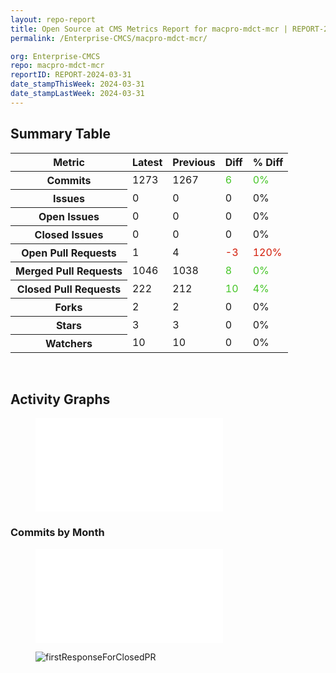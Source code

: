 ```yaml
---
layout: repo-report
title: Open Source at CMS Metrics Report for macpro-mdct-mcr | REPORT-2024-03-31
permalink: /Enterprise-CMCS/macpro-mdct-mcr/

org: Enterprise-CMCS
repo: macpro-mdct-mcr
reportID: REPORT-2024-03-31
date_stampThisWeek: 2024-03-31
date_stampLastWeek: 2024-03-31
---
```

<div class="summary-table">
  <table class="usa-table usa-table--borderless">
    <h2> Summary Table </h2>
    <thead>
      <tr>
        <th scope="col">Metric</th>
        <th scope="col">Latest</th>
        <th scope="col">Previous</th>
        <th scope="col">Diff</th>
        <th scope="col">% Diff</th>
      </tr>
    </thead>
    <tbody>
      <tr>
        <th scope="row">Commits</th>
        <td>1273</td>
        <td>1267</td>
        <td style="color: #45c527" >6</td>
        <td style="color: #45c527" >0%</td>
      </tr>
      <tr>
        <th scope="row">Issues</th>
        <td>0</td>
        <td>0</td>
        <td style="" >0</td>
        <td style="" >0%</td>
      </tr>
      <tr>
        <th scope="row">Open Issues</th>
        <td>0</td>
        <td>0</td>
        <td style="" >0</td>
        <td style="" >0%</td>
      </tr>
      <tr>
        <th scope="row">Closed Issues</th>
        <td>0</td>
        <td>0</td>
        <td style="" >0</td>
        <td style="" >0%</td>
      </tr>
      <tr>
        <th scope="row">Open Pull Requests</th>
        <td>1</td>
        <td>4</td>
        <td style="color: #d31c08" >-3</td>
        <td style="color: #d31c08" >120%</td>
      </tr>
      <tr>
        <th scope="row">Merged Pull Requests</th>
        <td>1046</td>
        <td>1038</td>
        <td style="color: #45c527" >8</td>
        <td style="color: #45c527" >0%</td>
      </tr>
      <tr>
        <th scope="row">Closed Pull Requests</th>
        <td>222</td>
        <td>212</td>
        <td style="color: #45c527" >10</td>
        <td style="color: #45c527" >4%</td>
      </tr>
      <tr>
        <th scope="row">Forks</th>
        <td>2</td>
        <td>2</td>
        <td style="" >0</td>
        <td style="" >0%</td>
      </tr>
      <tr>
        <th scope="row">Stars</th>
        <td>3</td>
        <td>3</td>
        <td style="" >0</td>
        <td style="" >0%</td>
      </tr>
      <tr>
        <th scope="row">Watchers</th>
        <td>10</td>
        <td>10</td>
        <td style="" >0</td>
        <td style="" >0%</td>
      </tr>
    </tbody>
  </table>
</div>
<div class="graph-container">
  <br>
  <h2>Activity Graphs</h2>
  <div class="row">
    <!--- Issues/PRs Status Breakdown Graph -->
    <figure>
      <embed type="image/svg+xml" src="{{ "/assets/img/graphs/Enterprise-CMCS/macpro-mdct-mcr/issue_gauge_macpro-mdct-mcr_data.svg" | url }}" />
    </figure>
    <!--- Contributor Activity Line Graph -->
    <h3>Commits by Month</h3>
    <figure>
      <embed type="image/svg+xml" src="{{ "/assets/img/graphs/Enterprise-CMCS/macpro-mdct-mcr/commit_sparklines_macpro-mdct-mcr_data.svg" | url }}" />
    </figure>
    <!--- First Response For Closed PR Scatterplot -->
    <div class="firstResponsePRCrop">
      <figure>
        <img alt="firstResponseForClosedPR" src="{{ "/assets/img/graphs/Enterprise-CMCS/macpro-mdct-mcr/firstResponseForClosedPR_macpro-mdct-mcr_data.png" | url }}" />
      </figure>
    </div>
  </div>
</div>